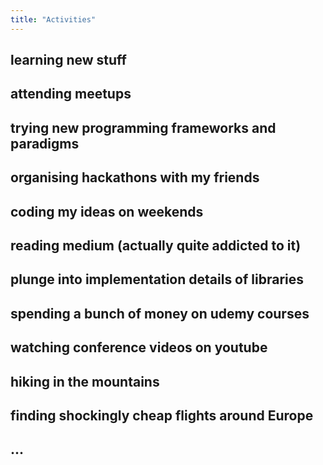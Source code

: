 ```yaml
---
title: "Activities"
---
```

## learning new stuff
## attending meetups 
## trying new programming frameworks and paradigms
## organising hackathons with my friends
## coding my ideas on weekends
## reading medium (actually quite addicted to it)
## plunge into implementation details of libraries
## spending a bunch of money on udemy courses
## watching conference videos on youtube
## hiking in the mountains
## finding shockingly cheap flights around Europe
## ...